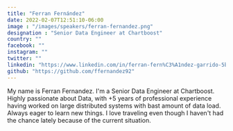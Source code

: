 ```yaml
---
title: "Ferran Fernández"
date: 2022-02-07T12:51:10-06:00
image : "/images/speakers/ferran-fernandez.png"
designation : "Senior Data Engineer at Chartboost"
country: ""
facebook: ""
instagram: ""
twitter: ""
linkedin: "https://www.linkedin.com/in/ferran-fern%C3%A1ndez-garrido-5b087183/"
github: "https://github.com/ffernandez92"
---
```


My name is Ferran Fernandez. I'm a Senior Data Engineer at Chartboost. Highly passionate about Data, with +5 years of professional experience having worked on large distributed systems with bast amount of data load. Always eager to learn new things. I love traveling even though I haven't had the chance lately because of the current situation.


